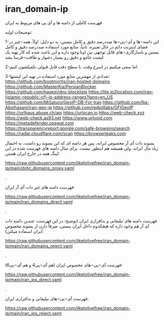 # iran_domain-ip
فهرست کاملی از دامنه ها و آی پی های مربوط به ایران


توضیحات اولیه:

1-این دامنه¬ها و آی¬پی¬ها صددرصد دقیق و کامل نیستن، به دو دلیل:
اولاً، همه¬چیز در فضای اینترنت دائم در حال تغییره.
ثانیاً، منابع مورد استفاده صددرصد دقیق و کامل نیستن و ناسازگاری¬های قابل توجهی بین اونا وجود داره و این باعث شده که کار تهیه یک لیست جامع و دقیق رو بسیار دشوار و طاقت¬فرسا بشه.

2-اما سعی میکنیم در اسرع وقت، با سطح دقت قابل قبولی تکمیلشون کنیم.

3-تعدادی از مهمترین منابع مورد استفاده در تهیه این لیستها:
https://github.com/bootmortis/iran-hosted-domains
https://github.com/MasterKia/PersianBlocker
https://github.com/hagezi/dns-blocklists
https://lite.ip2location.com/iran-(islamic-republic-of)-ip-address-ranges?lang=en_US
https://github.com/MiSaturo/GeoIP-DB-For-Iran
https://github.com/Ilia-Abolhasani/iran-geo-ip
https://github.com/redpilllabs/GFIGeoIP
https://urlhaus.abuse.ch/api
https://urlscan.io
https://web-check.xyz
https://web-check.as93.net
https://www.urlvoid.com
https://metadefender.opswat.com
https://transparencyreport.google.com/safe-browsing/search
https://radar.cloudflare.com/scan
https://browserleaks.com



پسوند دات آی آر مخصوص ایرانه، پس هر دامنه ای که این پسوند رو داشت، به احتمال زیاد مال ایرانه. ولی همیشه هم اینطور نیست. برای مثال دامنه های فهرست شده در این لینگ همه در خارج ایران هستن:

https://raw.githubusercontent.com/liketolivefree/iran_domain-ip/main/dotir_domains_proxy.yaml

.


فهرست دامنه های غیر دات آی آر ایران:

https://raw.githubusercontent.com/liketolivefree/iran_domain-ip/main/iran_domains_direct.yaml

.

فهرست دامنه های تبلیغاتی و بدافزاری ایران (توضیح: در این فهرست، چندین دامنه دات آی آر هم وجود داره که هیچکدوم داخل ایران نیستن، صرفاً دارن از پسوند مخصوص ایران استفاده میکنن):

https://raw.githubusercontent.com/liketolivefree/iran_domain-ip/main/iran_domains_reject.yaml

.

فهرست آی¬پی¬های مخصوص ایران (هم آی¬پی4 و هم آی¬پی6):

https://raw.githubusercontent.com/liketolivefree/iran_domain-ip/main/iran_ips_direct.yaml

.

فهرست آی¬پی¬های تبلیغاتی و بدافزاری ایران:

https://raw.githubusercontent.com/liketolivefree/iran_domain-ip/main/iran_ips_reject.yaml

